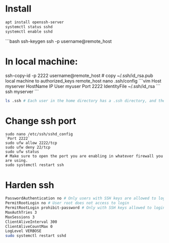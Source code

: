 # Install
```bash
apt install openssh-server
systemctl status sshd
systemctl enable sshd
```
\```bash
ssh-keygen
ssh -p <prot-number> username@remote_host
# In local machine:
ssh-copy-id -p 2222 username@remote_host # copy ~/.ssh/id_rsa.pub local machine to authorized_keys remote_host
nano .ssh/config
\```vim
Host myserver
    HostName IP
    User myuser
    Port 2222
    IdentityFile ~/.ssh/id_rsa
\```
ssh myserver
\```
```bash
ls .ssh # Each user in the home directory has a .ssh directory, and the owner of this directory should be the user themselves.
```
# Change ssh port
```
sudo nano /etc/ssh/sshd_config
`Port 2222`
sudo ufw allow 2222/tcp
sudo ufw deny 22/tcp
sudo ufw status
# Make sure to open the port you are enabling in whatever firewall you are using.
sudo systemctl restart ssh
```
# Harden ssh
```bash
PasswordAuthentication no # Only users with SSH keys are allowed to login
PermitRootLogin no # User root does not access to login
PermitRootLogin prohibit-password # Only with SSH keys allowed to login
MaxAuthTries 3
MaxSessions 3
ClientAliveInterval 300
ClientAliveCountMax 0
LogLevel VERBOSE
sudo systemctl restart sshd
```
